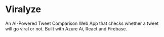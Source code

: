 # Viralyze

An AI-Powered Tweet Comparison Web App that checks whether a tweet will go viral or not. Built with Azure Ai, React and Firebase.
